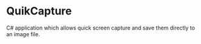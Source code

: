 # QuikCapture
C# application which allows quick screen capture and save them directly to an image file.
